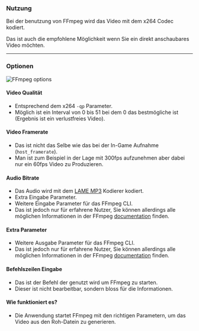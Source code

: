 ### Nutzung

Bei der benutzung von FFmpeg wird das Video mit dem x264 Codec kodiert.

Das ist auch die empfohlene Möglichkeit wenn Sie ein direkt anschaubares Video möchten.

---

### Optionen

![FFmpeg options](docs/movie/ffmpeg-options.png)

#### Video Qualität

- Entsprechend dem x264 `-qp` Parameter.
- Möglich ist ein Interval von 0 bis 51 bei dem 0 das bestmögliche ist (Ergebnis ist ein verlustfreies Video).

#### Video Framerate

- Das ist nicht das Selbe wie das bei der In-Game Aufnahme (`host_framerate`).
- Man ist zum Beispiel in der Lage mit 300fps aufzunehmen aber dabei nur ein 60fps Video zu Produzieren.

#### Audio Bitrate

- Das Audio wird mit dem [LAME MP3](http://lame.sourceforge.net/) Kodierer kodiert.
- Extra Eingabe Parameter.
- Weitere Eingabe Parameter für das FFmpeg CLI.
- Das ist jedoch nur für erfahrene Nutzer, Sie können allerdings alle möglichen Informationen in der FFmpeg [documentation](https://www.ffmpeg.org/documentation.html) finden.

#### Extra Parameter

- Weitere Ausgabe Parameter für das FFmpeg CLI.
- Das ist jedoch nur für erfahrene Nutzer, Sie können allerdings alle möglichen Informationen in der FFmpeg [documentation](https://www.ffmpeg.org/documentation.html) finden.

#### Befehlszeilen Eingabe

- Das ist der Befehl der genutzt wird um FFmpeg zu starten.
- Dieser ist nicht bearbeitbar, sondern bloss für die Informationen.

#### Wie funktioniert es?

- Die Anwendung startet FFmpeg mit den richtigen Parametern, um das Video aus den Roh-Datein zu generieren.
